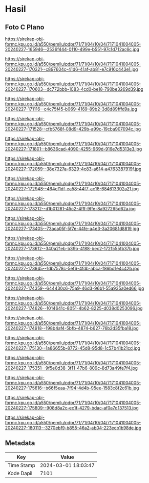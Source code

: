# Hasil

## Foto C Plano

https://sirekap-obj-formc.kpu.go.id/a550/pemilu/pdpr/71/71/04/10/04/7171041004005-20240227-165946--2536f444-0110-499e-b551-97c1d712ac6c.jpg

https://sirekap-obj-formc.kpu.go.id/a550/pemilu/pdpr/71/71/04/10/04/7171041004005-20240227-170321--c897604c-41d6-41af-ab81-e7c916c443e1.jpg

https://sirekap-obj-formc.kpu.go.id/a550/pemilu/pdpr/71/71/04/10/04/7171041004005-20240227-170603--dc772bbb-1083-4cd0-be18-790be3269d39.jpg

https://sirekap-obj-formc.kpu.go.id/a550/pemilu/pdpr/71/71/04/10/04/7171041004005-20240227-171116--c4c75f45-b069-4169-89b2-3d8d89fffd9a.jpg

https://sirekap-obj-formc.kpu.go.id/a550/pemilu/pdpr/71/71/04/10/04/7171041004005-20240227-171528--cfb5768f-08d9-429b-a99c-19cba907094c.jpg

https://sirekap-obj-formc.kpu.go.id/a550/pemilu/pdpr/71/71/04/10/04/7171041004005-20240227-171801--b8636cad-4090-4255-969d-916e7d5313e3.jpg

https://sirekap-obj-formc.kpu.go.id/a550/pemilu/pdpr/71/71/04/10/04/7171041004005-20240227-172059--38e7327a-6329-4c83-a614-a4763387919f.jpg

https://sirekap-obj-formc.kpu.go.id/a550/pemilu/pdpr/71/71/04/10/04/7171041004005-20240227-172948--464cf1df-ea58-44f7-ac18-684613302a21.jpg

https://sirekap-obj-formc.kpu.go.id/a550/pemilu/pdpr/71/71/04/10/04/7171041004005-20240227-173212--d1b01281-45c2-4fff-9ffe-8a927265d62a.jpg

https://sirekap-obj-formc.kpu.go.id/a550/pemilu/pdpr/71/71/04/10/04/7171041004005-20240227-173405--73aca05f-5f7e-44fe-a4e3-3a20681d8819.jpg

https://sirekap-obj-formc.kpu.go.id/a550/pemilu/pdpr/71/71/04/10/04/7171041004005-20240227-173612--340a21eb-b39b-4188-bec2-1721555fb37b.jpg

https://sirekap-obj-formc.kpu.go.id/a550/pemilu/pdpr/71/71/04/10/04/7171041004005-20240227-173945--1db7578c-5ef6-4fdb-abca-f86bd1e4c42b.jpg

https://sirekap-obj-formc.kpu.go.id/a550/pemilu/pdpr/71/71/04/10/04/7171041004005-20240227-174359--644430c6-75a9-46d3-96b1-55a935a0ed66.jpg

https://sirekap-obj-formc.kpu.go.id/a550/pemilu/pdpr/71/71/04/10/04/7171041004005-20240227-174626--1014641c-8051-4b62-8225-d038d0253096.jpg

https://sirekap-obj-formc.kpu.go.id/a550/pemilu/pdpr/71/71/04/10/04/7171041004005-20240227-174918--198b4af4-5bfb-4874-b627-76b2d35fba18.jpg

https://sirekap-obj-formc.kpu.go.id/a550/pemilu/pdpr/71/71/04/10/04/7171041004005-20240227-175130--1a86655b-8772-45d8-95d8-1c57b41b21cd.jpg

https://sirekap-obj-formc.kpu.go.id/a550/pemilu/pdpr/71/71/04/10/04/7171041004005-20240227-175351--9f5e0d38-3f11-47b6-809c-8d73a49fe7f4.jpg

https://sirekap-obj-formc.kpu.go.id/a550/pemilu/pdpr/71/71/04/10/04/7171041004005-20240227-175616--b66f5eaa-7f94-4d4b-95ee-1583c8f2c61b.jpg

https://sirekap-obj-formc.kpu.go.id/a550/pemilu/pdpr/71/71/04/10/04/7171041004005-20240227-175809--908d8a2c-ec1f-4279-bdac-af0a7d137513.jpg

https://sirekap-obj-formc.kpu.go.id/a550/pemilu/pdpr/71/71/04/10/04/7171041004005-20240227-180113--3270ebf9-b855-46a2-ab04-223ecb1b98de.jpg


## Metadata

| Key        | Value               |
| ---------- | ------------------- |
| Time Stamp | 2024-03-01 18:03:47 |
| Kode Dapil | 7101                |



